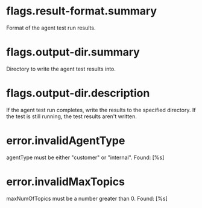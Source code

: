 # flags.result-format.summary

Format of the agent test run results.

# flags.output-dir.summary

Directory to write the agent test results into.

# flags.output-dir.description

If the agent test run completes, write the results to the specified directory. If the test is still running, the test results aren't written.

# error.invalidAgentType

agentType must be either "customer" or "internal". Found: [%s]

# error.invalidMaxTopics

maxNumOfTopics must be a number greater than 0. Found: [%s]
